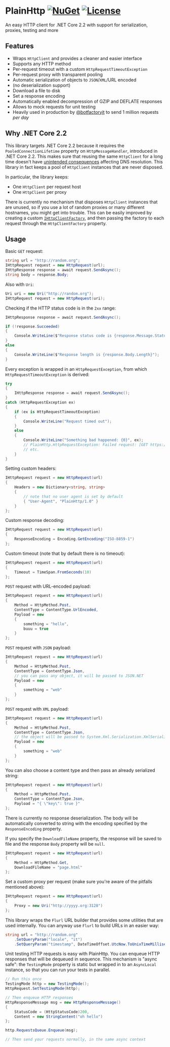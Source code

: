 # PlainHttp [![NuGet](https://img.shields.io/nuget/v/PlainHttp?color=blue)](https://www.nuget.org/packages/PlainHttp) [![License](https://img.shields.io/github/license/matteocontrini/PlainHttp?color=blue)](https://github.com/matteocontrini/PlainHttp/blob/master/LICENSE)

An easy HTTP client for .NET Core 2.2 with support for serialization, proxies, testing and more

## Features

- Wraps `HttpClient` and provides a cleaner and easier interface
- Supports any HTTP method
- Per-request timeout with a custom `HttpRequestTimeoutException`
- Per-request proxy with transparent pooling
- Automatic serialization of objects to `JSON`/`XML`/URL encoded
- (no deserialization support)
- Download a file to disk
- Set a response encoding
- Automatically enabled decompression of GZIP and DEFLATE  responses
- Allows to mock requests for unit testing
- Heavily used in production by [@botfactoryit](https://github.com/botfactoryit/) to send 1 million requests *per day*

## Why .NET Core 2.2

This library targets .NET Core 2.2 because it requires the `PooledConnectionLifetime` property on `HttpMessageHandler`, introduced in .NET Core 2.2. This makes sure that reusing the same `HttpClient` for a long time doesn't have [unintended consequences](https://github.com/dotnet/corefx/issues/11224) affecting DNS resolution. This library in fact keeps a pool of `HttpClient` instances that are never disposed.

In particular, the library keeps:

- One `HttpClient` per request host
- One `HttpClient` per proxy

There is currently no mechanism that disposes `HttpClient` instances that are unused, so if you use a lot of random proxies or many different hostnames, you might get into trouble. This can be easily improved by creating a custom [`IHttpClientFactory`](https://github.com/matteocontrini/PlainHttp/blob/ba9e51629629fb8fafbf3c8ac7335e5c09c15cfc/PlainHttp/HttpClientFactory.cs), and then passing the factory to each request through the `HttpClientFactory` property.

## Usage

Basic `GET` request:

```c#
string url = "http://random.org";
IHttpRequest request = new HttpRequest(url);
IHttpResponse response = await request.SendAsync();
string body = response.Body;
```

Also with `Uri`:

```c#
Uri uri = new Uri("http://random.org");
IHttpRequest request = new HttpRequest(uri);
```

Checking if the HTTP status code is in the `2xx` range:

```c#
IHttpResponse response = await request.SendAsync();

if (!response.Succeeded)
{
    Console.WriteLine($"Response status code is {response.Message.StatusCode}");
}
else
{
    Console.WriteLine($"Response length is {response.Body.Length}");
}
```

Every exception is wrapped in an `HttpRequestException`, from which `HttpRequestTimeoutException` is derived:

```c#
try
{
    IHttpResponse response = await request.SendAsync();
}
catch (HttpRequestException ex)
{
    if (ex is HttpRequestTimeoutException)
    {
        Console.WriteLine("Request timed out");
    }
    else
    {
        Console.WriteLine("Something bad happened: {0}", ex);
        // PlainHttp.HttpRequestException: Failed request: [GET https://yyyy.org/] [No such host is known] ---> System.Net.Http.HttpRequestException: No such host is known ---> System.Net.Sockets.SocketException: No such host is known
        // etc.
    }
}
```

Setting custom headers:

```c#
IHttpRequest request = new HttpRequest(url)
{
    Headers = new Dictionary<string, string>
    {
        // note that no user agent is set by default
        { "User-Agent", "PlainHttp/1.0" }
    }
};
```

Custom response decoding:

```c#
IHttpRequest request = new HttpRequest(url)
{
    ResponseEncoding = Encoding.GetEncoding("ISO-8859-1")
};
```

Custom timeout (note that by default there is no timeout):

```c#
IHttpRequest request = new HttpRequest(url)
{
    Timeout = TimeSpan.FromSeconds(10)
};
```

`POST` request with URL-encoded payload:

```c#
IHttpRequest request = new HttpRequest(url)
{
    Method = HttpMethod.Post,
    ContentType = ContentType.UrlEncoded,
    Payload = new
    {
        something = "hello",
        buuu = true
    }
};
```

`POST` request with `JSON` payload:

```c#
IHttpRequest request = new HttpRequest(url)
{
    Method = HttpMethod.Post,
    ContentType = ContentType.Json,
    // you can pass any object, it will be passed to JSON.NET
    Payload = new
    {
        something = "web"
    }
};
```

`POST` request with `XML` payload:

```c#
IHttpRequest request = new HttpRequest(url)
{
    Method = HttpMethod.Post,
    ContentType = ContentType.Json,
    // the object will be passed to System.Xml.Serialization.XmlSerializer
    Payload = new
    {
        something = "web"
    }
};
```

You can also choose a content type and then pass an already serialized string:

```c#
IHttpRequest request = new HttpRequest(url)
{
    Method = HttpMethod.Post,
    ContentType = ContentType.Json,
    Payload = "{ \"key\": true }"
};
```

There is currently no response deserialization. The body will be automatically converted to string with the encoding specified by the `ResponseEncoding` property.

If you specify the `DownloadFileName` property, the response will be saved to file and the response `Body` property will be `null`.

```c#
IHttpRequest request = new HttpRequest(url)
{
    Method = HttpMethod.Get,
    DownloadFileName = "page.html"
};
```

Set a custom proxy per request (make sure you're aware of the pitfalls mentioned above):

```c#
IHttpRequest request = new HttpRequest(url)
{
    Proxy = new Uri("http://yyyy.org:3128")
};
```

This library wraps the `Flurl` URL builder that provides some utilities that are used internally. You can anyway use `Flurl` to build URLs in an easier way:

```c#
string url = "http://random.org"
    .SetQueryParam("locale", "it")
    .SetQueryParam("timestamp", DateTimeOffset.UtcNow.ToUnixTimeMilliseconds());
```

Unit testing HTTP requests is easy with PlainHttp. You can enqueue HTTP responses that will be dequeued in sequence. This mechanism is "async safe": the `TestingMode` property is static but wrapped in to an `AsyncLocal` instance, so that you can run your tests in parallel.

```c#
// Run this once
TestingMode http = new TestingMode();
HttpRequest.SetTestingMode(http);

// Then enqueue HTTP responses
HttpResponseMessage msg = new HttpResponseMessage()
{
    StatusCode = (HttpStatusCode)200,
    Content = new StringContent("oh hello")
};

http.RequestsQueue.Enqueue(msg);

// Then send your requests normally, in the same async context
```
